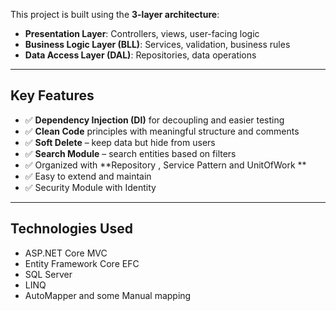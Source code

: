 
This project is built using the **3-layer architecture**:

- **Presentation Layer**: Controllers, views, user-facing logic
- **Business Logic Layer (BLL)**: Services, validation, business rules
- **Data Access Layer (DAL)**: Repositories, data operations

---

##  Key Features

- ✅ **Dependency Injection (DI)** for decoupling and easier testing
- ✅ **Clean Code** principles with meaningful structure and comments
- ✅ **Soft Delete** – keep data but hide from users
- ✅ **Search Module** – search entities based on filters
- ✅ Organized with **Repository , Service Pattern and UnitOfWork **
- ✅ Easy to extend and maintain
- ✅ Security Module with Identity 
  

---

##  Technologies Used

- ASP.NET Core MVC
- Entity Framework Core EFC
- SQL Server
- LINQ 
- AutoMapper and some Manual mapping 
